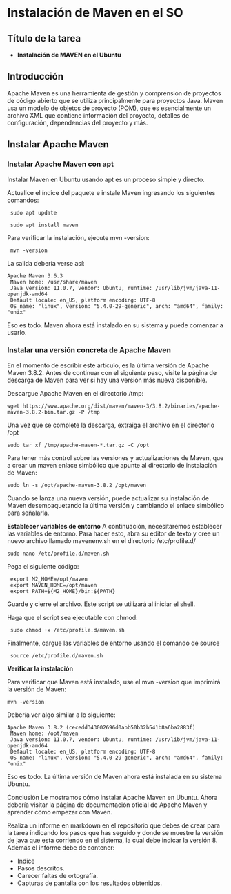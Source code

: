 # Instalación de Maven en el SO


## Título de la tarea

 - __Instalación de MAVEN en el Ubuntu__


## Introducción

 Apache Maven es una herramienta de gestión y comprensión de proyectos de código abierto que se utiliza principalmente para proyectos Java. Maven usa un modelo de objetos de proyecto (POM), que es esencialmente un archivo XML que contiene información del proyecto, detalles de configuración, dependencias del proyecto y más.

## Instalar Apache Maven

### Instalar Apache Maven con apt

 Instalar Maven en Ubuntu usando apt es un proceso simple y directo.

 Actualice el índice del paquete e instale Maven ingresando los siguientes comandos:

```
 sudo apt update
```
```
 sudo apt install maven
```

 Para verificar la instalación, ejecute mvn -version:
```
 mvn -version
```

 La salida debería verse así:

```
Apache Maven 3.6.3
 Maven home: /usr/share/maven
 Java version: 11.0.7, vendor: Ubuntu, runtime: /usr/lib/jvm/java-11-openjdk-amd64
 Default locale: en_US, platform encoding: UTF-8
 OS name: "linux", version: "5.4.0-29-generic", arch: "amd64", family: "unix"
```

 Eso es todo. Maven ahora está instalado en su sistema y puede comenzar a usarlo.

### Instalar una versión concreta de Apache Maven

 En el momento de escribir este artículo, es la última versión de Apache Maven 3.8.2. Antes de continuar con el siguiente paso, visite la página de descarga de Maven para ver si hay una versión más nueva disponible.


 Descargue Apache Maven en el directorio /tmp:

```
wget https://www.apache.org/dist/maven/maven-3/3.8.2/binaries/apache-maven-3.8.2-bin.tar.gz -P /tmp
```

 Una vez que se complete la descarga, extraiga el archivo en el directorio /opt
```
sudo tar xf /tmp/apache-maven-*.tar.gz -C /opt
```
 Para tener más control sobre las versiones y actualizaciones de Maven, que a crear un maven enlace simbólico que apunte al directorio de instalación de Maven:

```
sudo ln -s /opt/apache-maven-3.8.2 /opt/maven
```
 Cuando se lanza una nueva versión, puede actualizar su instalación de Maven desempaquetando la última versión y cambiando el enlace simbólico para señalarla.


__Establecer variables de entorno__
 A continuación, necesitaremos establecer las variables de entorno. Para hacer esto, abra su editor de texto y cree un nuevo archivo llamado mavenenv.sh en el directorio /etc/profile.d/
```
sudo nano /etc/profile.d/maven.sh
```
Pega el siguiente código:

```
 export M2_HOME=/opt/maven
 export MAVEN_HOME=/opt/maven
 export PATH=${M2_HOME}/bin:${PATH}
```

 Guarde y cierre el archivo. Este script se utilizará al iniciar el shell.

 Haga que el script sea ejecutable con chmod:

```
 sudo chmod +x /etc/profile.d/maven.sh
```
 Finalmente, cargue las variables de entorno usando el comando de source
```
 source /etc/profile.d/maven.sh
```

__Verificar la instalación__

Para verificar que Maven está instalado, use el mvn -version que imprimirá la versión de Maven:

```
mvn -version
```

Debería ver algo similar a lo siguiente:

```
Apache Maven 3.8.2 (cecedd343002696d0abb50b32b541b8a6ba2883f)
 Maven home: /opt/maven
 Java version: 11.0.7, vendor: Ubuntu, runtime: /usr/lib/jvm/java-11-openjdk-amd64
 Default locale: en_US, platform encoding: UTF-8
 OS name: "linux", version: "5.4.0-29-generic", arch: "amd64", family: "unix"
```

Eso es todo. La última versión de Maven ahora está instalada en su sistema Ubuntu.

Conclusión
Le mostramos cómo instalar Apache Maven en Ubuntu. Ahora debería visitar la página de documentación oficial de Apache Maven y aprender cómo empezar con Maven.

Realiza un informe en markdown en el repositorio que debes de crear para la tarea indicando los pasos que has seguido y donde se muestre la versión de java que esta corriendo en el sistema, la cual debe indicar la versión 8.
Además el informe debe de contener:
 - Indice
 - Pasos descritos.
 - Carecer faltas de ortografía.
 - Capturas de pantalla con los resultados obtenidos.

